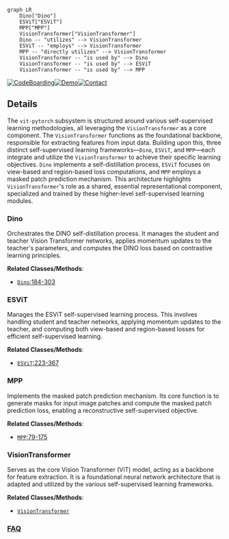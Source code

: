 ```mermaid
graph LR
    Dino["Dino"]
    ESViT["ESViT"]
    MPP["MPP"]
    VisionTransformer["VisionTransformer"]
    Dino -- "utilizes" --> VisionTransformer
    ESViT -- "employs" --> VisionTransformer
    MPP -- "directly utilizes" --> VisionTransformer
    VisionTransformer -- "is used by" --> Dino
    VisionTransformer -- "is used by" --> ESViT
    VisionTransformer -- "is used by" --> MPP
```

[![CodeBoarding](https://img.shields.io/badge/Generated%20by-CodeBoarding-9cf?style=flat-square)](https://github.com/CodeBoarding/GeneratedOnBoardings)[![Demo](https://img.shields.io/badge/Try%20our-Demo-blue?style=flat-square)](https://www.codeboarding.org/demo)[![Contact](https://img.shields.io/badge/Contact%20us%20-%20contact@codeboarding.org-lightgrey?style=flat-square)](mailto:contact@codeboarding.org)

## Details

The `vit-pytorch` subsystem is structured around various self-supervised learning methodologies, all leveraging the `VisionTransformer` as a core component. The `VisionTransformer` functions as the foundational backbone, responsible for extracting features from input data. Building upon this, three distinct self-supervised learning frameworks—`Dino`, `ESViT`, and `MPP`—each integrate and utilize the `VisionTransformer` to achieve their specific learning objectives. `Dino` implements a self-distillation process, `ESViT` focuses on view-based and region-based loss computations, and `MPP` employs a masked patch prediction mechanism. This architecture highlights `VisionTransformer`'s role as a shared, essential representational component, specialized and trained by these higher-level self-supervised learning modules.

### Dino
Orchestrates the DINO self-distillation process. It manages the student and teacher Vision Transformer networks, applies momentum updates to the teacher's parameters, and computes the DINO loss based on contrastive learning principles.


**Related Classes/Methods**:

- <a href="https://github.com/lucidrains/vit-pytorch/blob/main/vit_pytorch/dino.py#L184-L303" target="_blank" rel="noopener noreferrer">`Dino`:184-303</a>


### ESViT
Manages the ESViT self-supervised learning process. This involves handling student and teacher networks, applying momentum updates to the teacher, and computing both view-based and region-based losses for efficient self-supervised learning.


**Related Classes/Methods**:

- <a href="https://github.com/lucidrains/vit-pytorch/blob/main/vit_pytorch/es_vit.py#L223-L367" target="_blank" rel="noopener noreferrer">`ESViT`:223-367</a>


### MPP
Implements the masked patch prediction mechanism. Its core function is to generate masks for input image patches and compute the masked patch prediction loss, enabling a reconstructive self-supervised objective.


**Related Classes/Methods**:

- <a href="https://github.com/lucidrains/vit-pytorch/blob/main/vit_pytorch/mpp.py#L79-L175" target="_blank" rel="noopener noreferrer">`MPP`:79-175</a>


### VisionTransformer
Serves as the core Vision Transformer (ViT) model, acting as a backbone for feature extraction. It is a foundational neural network architecture that is adapted and utilized by the various self-supervised learning frameworks.


**Related Classes/Methods**:

- <a href="https://github.com/lucidrains/vit-pytorch/blob/main/vit_pytorch/vit.py" target="_blank" rel="noopener noreferrer">`VisionTransformer`</a>




### [FAQ](https://github.com/CodeBoarding/GeneratedOnBoardings/tree/main?tab=readme-ov-file#faq)